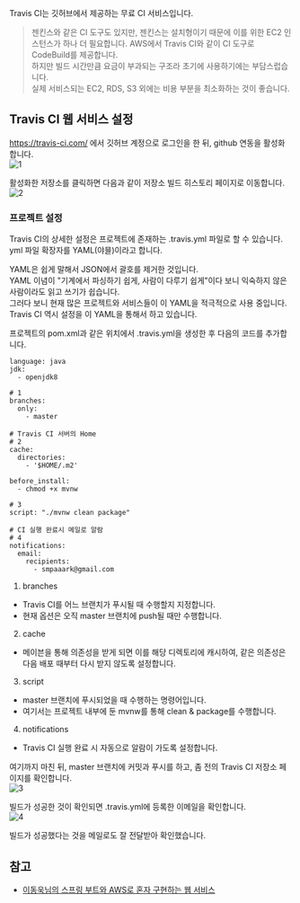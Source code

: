 Travis CI는 깃허브에서 제공하는 무료 CI 서비스입니다.   
> 젠킨스와 같은 CI 도구도 있지만, 젠킨스는 설치형이기 때문에 이를 위한 EC2 인스턴스가 하나 더 필요합니다.
> AWS에서 Travis CI와 같이 CI 도구로 CodeBuild를 제공합니다.   
> 하지만 빌드 시간만큼 요금이 부과되는 구조라 초기에 사용하기에는 부담스럽습니다.   
> 실제 서비스되는 EC2, RDS, S3 외에는 비용 부분을 최소화하는 것이 좋습니다.   

## Travis CI 웹 서비스 설정
https://travis-ci.com/ 에서 깃허브 계정으로 로그인을 한 뒤, github 연동을 활성화 합니다.   
![1](https://raw.githubusercontent.com/smpark1020/tistory/master/CI%20%26%20CD/%5BTravis%20CI%5D%20%EC%BD%94%EB%93%9C%EA%B0%80%20%ED%91%B8%EC%8B%9C%EB%90%98%EB%A9%B4%20%EC%9E%90%EB%8F%99%EC%9C%BC%EB%A1%9C%20%EB%B0%B0%ED%8F%AC%ED%95%98%EA%B8%B0%202%20-%20Travis%20CI%20%EC%97%B0%EB%8F%99%ED%95%98%EA%B8%B0/1.PNG)   

활성화한 저장소를 클릭하면 다음과 같이 저장소 빌드 히스토리 페이지로 이동합니다.   
![2](https://raw.githubusercontent.com/smpark1020/tistory/master/CI%20%26%20CD/%5BTravis%20CI%5D%20%EC%BD%94%EB%93%9C%EA%B0%80%20%ED%91%B8%EC%8B%9C%EB%90%98%EB%A9%B4%20%EC%9E%90%EB%8F%99%EC%9C%BC%EB%A1%9C%20%EB%B0%B0%ED%8F%AC%ED%95%98%EA%B8%B0%202%20-%20Travis%20CI%20%EC%97%B0%EB%8F%99%ED%95%98%EA%B8%B0/2.PNG)   

### 프로젝트 설정
Travis CI의 상세한 설정은 프로젝트에 존재하는 .travis.yml 파일로 할 수 있습니다.   
yml 파일 확장자를 YAML(야믈)이라고 합니다.   

YAML은 쉽게 말해서 JSON에서 괄호를 제거한 것입니다.   
YAML 이념이 "기계에서 파싱하기 쉽게, 사람이 다루기 쉽게"이다 보니 익숙하지 않은 사람이라도 읽고 쓰기가 쉽습니다.   
그러다 보니 현재 많은 프로젝트와 서비스들이 이 YAML을 적극적으로 사용 중입니다.   
Travis CI 역시 설정을 이 YAML을 통해서 하고 있습니다.   

프로젝트의 pom.xml과 같은 위치에서 .travis.yml을 생성한 후 다음의 코드를 추가합니다.   
```
language: java
jdk:
  - openjdk8

# 1
branches:
  only:
    - master

# Travis CI 서버의 Home
# 2
cache:
  directories:
    - '$HOME/.m2'

before_install:
  - chmod +x mvnw

# 3
script: "./mvnw clean package"

# CI 실행 완료시 메일로 알람
# 4
notifications:
  email:
    recipients:
      - smpaaark@gmail.com
```
1. branches
  * Travis CI를 어느 브랜치가 푸시될 때 수행할지 지정합니다.
  * 현재 옵션은 오직 master 브랜치에 push될 때만 수행합니다.
2. cache
  * 메이븐을 통해 의존성을 받게 되면 이를 해당 디렉토리에 캐시하여, 같은 의존성은 다음 배포 때부터 다시 받지 않도록 설정합니다.
3. script
  * master 브랜치에 푸시되었을 때 수행하는 명령어입니다.
  * 여기서는 프로젝트 내부에 둔 mvnw를 통해 clean & package를 수행합니다.
4. notifications
  * Travis CI 실행 완료 시 자동으로 알람이 가도록 설정합니다.

여기까지 마친 뒤, master 브랜치에 커밋과 푸시를 하고, 좀 전의 Travis CI 저장소 페이지를 확인합니다.   
![3](https://raw.githubusercontent.com/smpark1020/tistory/master/CI%20%26%20CD/%5BTravis%20CI%5D%20%EC%BD%94%EB%93%9C%EA%B0%80%20%ED%91%B8%EC%8B%9C%EB%90%98%EB%A9%B4%20%EC%9E%90%EB%8F%99%EC%9C%BC%EB%A1%9C%20%EB%B0%B0%ED%8F%AC%ED%95%98%EA%B8%B0%202%20-%20Travis%20CI%20%EC%97%B0%EB%8F%99%ED%95%98%EA%B8%B0/3.PNG)   

빌드가 성공한 것이 확인되면 .travis.yml에 등록한 이메일을 확인합니다.   
![4](https://raw.githubusercontent.com/smpark1020/tistory/master/CI%20%26%20CD/%5BTravis%20CI%5D%20%EC%BD%94%EB%93%9C%EA%B0%80%20%ED%91%B8%EC%8B%9C%EB%90%98%EB%A9%B4%20%EC%9E%90%EB%8F%99%EC%9C%BC%EB%A1%9C%20%EB%B0%B0%ED%8F%AC%ED%95%98%EA%B8%B0%202%20-%20Travis%20CI%20%EC%97%B0%EB%8F%99%ED%95%98%EA%B8%B0/4.PNG)   

빌드가 성공했다는 것을 메일로도 잘 전달받아 확인했습니다.

## 참고
* [이동욱님의 스프링 부트와 AWS로 혼자 구현하는 웹 서비스](https://jojoldu.tistory.com/463)